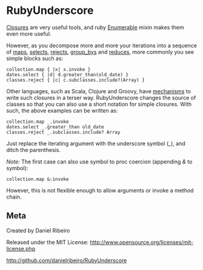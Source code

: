 RubyUnderscore
==============

[Closures](http://metaphysicaldeveloper.wordpress.com/2009/05/02/closures-collections-and-some-functional-programming/)
are very useful tools, and ruby
[Enumerable](http://ruby-doc.org/core-1.8.7/classes/Enumerable.html) mixin makes them even
more useful. 

However, as you decompose more and more your iterations into a sequence of
[maps](http://ruby-doc.org/core-1.8.7/classes/Enumerable.html#M001146),
[selects](http://ruby-doc.org/core-1.8.7/classes/Enumerable.html#M001143),
[rejects](http://ruby-doc.org/core-1.8.7/classes/Enumerable.html#M001144),
[group_bys](http://ruby-doc.org/core-1.8.7/classes/Enumerable.html#M001150) and
[reduces](http://ruby-doc.org/core-1.8.7/classes/Enumerable.html#M001148), more commonly
you see simple blocks such as:

    collection.map { |x| x.invoke }
    dates.select { |d| d.greater_than(old_date) }
    classes.reject { |c| c.subclasses.include?(Array) }

Other languages, such as Scala, Clojure and Groovy, have [mechanisms](http://github.com/jashkenas/coffee-script/issues/issue/739/#comment_450208) to write such closures
in a terser way. RubyUnderscore changes the source of classes so that you can also use a
short notation for simple closures. With such, the above examples can be written as:

    collection.map _.invoke
    dates.select _.greater_than old_date
    classes.reject _.subclasses.include? Array

Just replace the iterating argument with the underscore symbol (*_*), and ditch the
parenthesis.

*Note:* The first case can also use symbol to proc coercion (appending *&* to symbol):

    collection.map &:invoke

However, this is not flexible enough to allow arguments or invoke a method chain.


Meta
----

Created by Daniel Ribeiro

Released under the MIT License: http://www.opensource.org/licenses/mit-license.php

http://github.com/danielribeiro/RubyUnderscore
